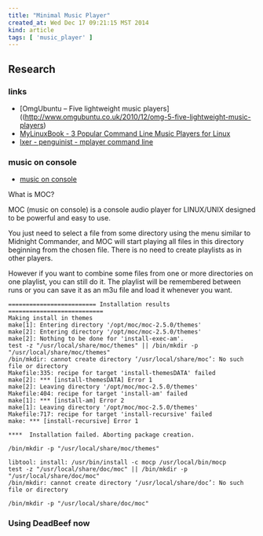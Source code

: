 ```yaml
---
title: "Minimal Music Player"
created_at: Wed Dec 17 09:21:15 MST 2014
kind: article
tags: [ 'music_player' ]
---
```


## Research

### links

* [OmgUbuntu – Five lightweight music players]((http://www.omgubuntu.co.uk/2010/12/omg-5-five-lightweight-music-players)
* [MyLinuxBook - 3 Popular Command Line Music Players for Linux](http://mylinuxbook.com/3-popular-command-line-music-players-for-linux/)
* [lxer - penguinist - mplayer command line](http://lxer.com/module/forums/t/35603/)

### music on console

* [music on console](http://moc.daper.net/about)

What is MOC?

MOC (music on console) is a console audio player for LINUX/UNIX designed
to be powerful and easy to use.

You just need to select a file from some directory using the menu
similar to Midnight Commander, and MOC will start playing all files
in this directory beginning from the chosen file. There is no need to
create playlists as in other players.

However if you want to combine some files from one or more directories on
one playlist, you can still do it. The playlist will be remembered between
runs or you can save it as an m3u file and load it whenever you want.

~~~~~~~~~~~~~~~~
========================= Installation results ===========================
Making install in themes
make[1]: Entering directory '/opt/moc/moc-2.5.0/themes'
make[2]: Entering directory '/opt/moc/moc-2.5.0/themes'
make[2]: Nothing to be done for 'install-exec-am'.
test -z "/usr/local/share/moc/themes" || /bin/mkdir -p "/usr/local/share/moc/themes"
/bin/mkdir: cannot create directory ‘/usr/local/share/moc’: No such file or directory
Makefile:335: recipe for target 'install-themesDATA' failed
make[2]: *** [install-themesDATA] Error 1
make[2]: Leaving directory '/opt/moc/moc-2.5.0/themes'
Makefile:404: recipe for target 'install-am' failed
make[1]: *** [install-am] Error 2
make[1]: Leaving directory '/opt/moc/moc-2.5.0/themes'
Makefile:717: recipe for target 'install-recursive' failed
make: *** [install-recursive] Error 1

****  Installation failed. Aborting package creation.
~~~~~~~~~~~~~~~~

~~~~~~~~~~~~~~~~
/bin/mkdir -p "/usr/local/share/moc/themes"
~~~~~~~~~~~~~~~~

~~~~~~~~~~~~~~~~
libtool: install: /usr/bin/install -c mocp /usr/local/bin/mocp
test -z "/usr/local/share/doc/moc" || /bin/mkdir -p "/usr/local/share/doc/moc"
/bin/mkdir: cannot create directory ‘/usr/local/share/doc’: No such file or directory
~~~~~~~~~~~~~~~~

~~~~~~~~~~~~~~~~
/bin/mkdir -p "/usr/local/share/doc/moc"
~~~~~~~~~~~~~~~~

### Using DeadBeef now
